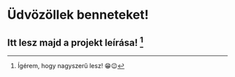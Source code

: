 # Üdvözöllek benneteket! 

## Itt lesz majd a projekt leírása! [^1]

[^1]: Ígérem, hogy nagyszerű lesz! :grin::wink: